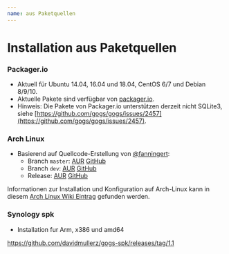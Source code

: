 ```yaml
---
name: aus Paketquellen
---
```


# Installation aus Paketquellen

### Packager.io

- Aktuell für Ubuntu 14.04, 16.04 und 18.04, CentOS 6/7 und Debian 8/9/10.
- Aktuelle Pakete sind verfügbar von [packager.io](https://packager.io/gh/gogs/gogs).
- Hinweis: Die Pakete von Packager.io unterstützen derzeit nicht SQLite3, siehe [https://github.com/gogs/gogs/issues/2457](https://github.com/gogs/gogs/issues/2457).

### Arch Linux

- Basierend auf Quellcode-Erstellung von [@fanningert](https://github.com/fanningert):
	- Branch `master`: [AUR](https://aur.archlinux.org/packages/gogs-git/) [GitHub](https://github.com/fanningert/PKGBUILDs/tree/master/aur/gogs-git)
	- Branch `dev`: [AUR](https://aur.archlinux.org/packages/gogs-dev-git/) [GitHub](https://github.com/fanningert/PKGBUILDs/tree/master/aur/gogs-git-dev)
	- Release: [AUR](https://aur.archlinux.org/packages/gogs/) [GitHub](https://github.com/Martchus/PKGBUILDs/tree/master/gogs/default)

Informationen zur Installation und Konfiguration auf Arch-Linux kann in diesem [Arch Linux Wiki Eintrag](https://wiki.archlinux.org/index.php/Gogs) gefunden werden.

### Synology spk

- Installation fur Arm, x386 und amd64

https://github.com/davidmullerz/gogs-spk/releases/tag/1.1
